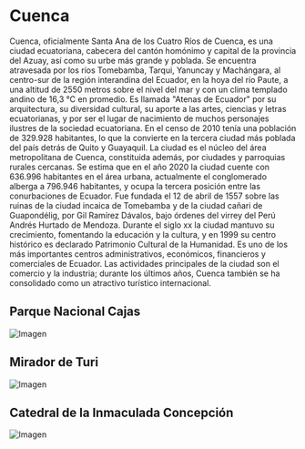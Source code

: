 # Cuenca
Cuenca, oficialmente Santa Ana de los Cuatro Ríos de Cuenca, es una ciudad ecuatoriana, cabecera del cantón homónimo y capital de la provincia del Azuay, así como su urbe más grande y poblada. Se encuentra atravesada por los ríos Tomebamba, Tarqui, Yanuncay y Machángara, al centro-sur de la región interandina del Ecuador, en la hoya del río Paute, a una altitud de 2550 metros sobre el nivel del mar y con un clima templado andino de 16,3 °C en promedio.
Es llamada "Atenas de Ecuador" por su arquitectura, su diversidad cultural, su aporte a las artes, ciencias y letras ecuatorianas, y por ser el lugar de nacimiento de muchos personajes ilustres de la sociedad ecuatoriana. En el censo de 2010 tenía una población de 329.928 habitantes, lo que la convierte en la tercera ciudad más poblada del país detrás de Quito y Guayaquil. La ciudad es el núcleo del área metropolitana de Cuenca, constituida además, por ciudades y parroquias rurales cercanas. Se estima que en el año 2020 la ciudad cuente con 636.996 habitantes en el área urbana, actualmente el conglomerado alberga a 796.946 habitantes, y ocupa la tercera posición entre las conurbaciones de Ecuador.
Fue fundada el 12 de abril de 1557 sobre las ruinas de la ciudad incaica de Tomebamba y de la ciudad cañari de Guapondélig, por Gil Ramírez Dávalos, bajo órdenes del virrey del Perú Andrés Hurtado de Mendoza. Durante el siglo xx la ciudad mantuvo su crecimiento, fomentando la educación y la cultura, y en 1999 su centro histórico es declarado Patrimonio Cultural de la Humanidad. Es uno de los más importantes centros administrativos, económicos, financieros y comerciales de Ecuador. Las actividades principales de la ciudad son el comercio y la industria; durante los últimos años, Cuenca también se ha consolidado como un atractivo turístico internacional.

## Parque Nacional Cajas 
![Imagen](//_static/cuenca1.webp)

## Mirador de Turi
![Imagen](//_static/cuenca2.jpg)

## Catedral de la Inmaculada Concepción
![Imagen](//_static/cuenca3.jpg)
